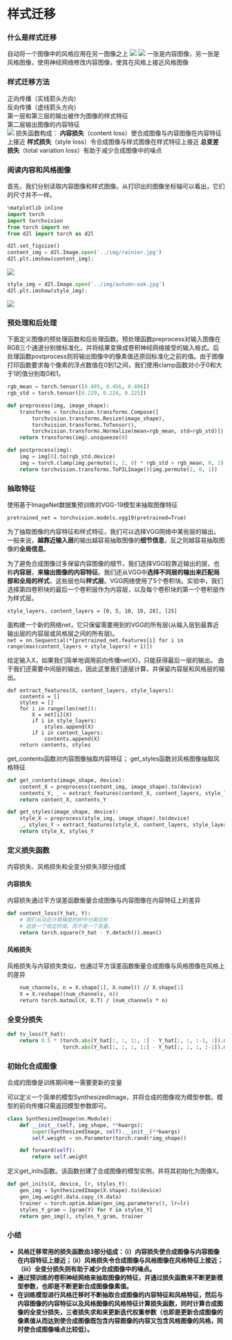 # 样式迁移

### 什么是样式迁移
自动将一个图像中的风格应用在另一图像之上
![](.样式迁移_images/05c982c9.png)
![](.样式迁移_images/00a73258.png)
一张是内容图像，另一张是风格图像，使用神经网络修改内容图像，使其在风格上接近风格图像

### 样式迁移方法
正向传播（实线箭头方向）  
反向传播（虚线箭头方向）  
第一层和第三层的输出被作为图像的样式特征  
第二层输出图像的内容特征  
![](.样式迁移_images/c1c3bb3d.png)
损失函数构成：
**内容损失**（content loss）使合成图像与内容图像在内容特征上接近
**样式损失**（style loss）令合成图像与样式图像在样式特征上接近
**总变差损失**（total variation loss）有助于减少合成图像中的噪点

###  阅读内容和风格图像
首先，我们分别读取内容图像和样式图像。从打印出的图像坐标轴可以看出，它们的尺寸并不一样。
```python
%matplotlib inline
import torch
import torchvision
from torch import nn
from d2l import torch as d2l

d2l.set_figsize()
content_img = d2l.Image.open('../img/rainier.jpg')
d2l.plt.imshow(content_img);
```
![](.样式迁移_images/991d8288.png)
```python
style_img = d2l.Image.open('../img/autumn-oak.jpg')
d2l.plt.imshow(style_img);
```
![](.样式迁移_images/85d906aa.png)

### 预处理和后处理
下面定义图像的预处理函数和后处理函数。预处理函数preprocess对输入图像在RGB三个通道分别做标准化，并将结果变换成卷积神经网络接受的输入格式。后处理函数postprocess则将输出图像中的像素值还原回标准化之前的值。由于图像打印函数要求每个像素的浮点数值在0到1之间，我们使用clamp函数对小于0和大于1的值分别取0和1。
```python
rgb_mean = torch.tensor([0.485, 0.456, 0.406])
rgb_std = torch.tensor([0.229, 0.224, 0.225])

def preprocess(img, image_shape):
    transforms = torchvision.transforms.Compose([
        torchvision.transforms.Resize(image_shape),
        torchvision.transforms.ToTensor(),
        torchvision.transforms.Normalize(mean=rgb_mean, std=rgb_std)])
    return transforms(img).unsqueeze(0)

def postprocess(img):
    img = img[0].to(rgb_std.device)
    img = torch.clamp(img.permute(1, 2, 0) * rgb_std + rgb_mean, 0, 1)
    return torchvision.transforms.ToPILImage()(img.permute(2, 0, 1))
```

### 抽取特征
使用基于ImageNet数据集预训练的VGG-19模型来抽取图像特征
```
pretrained_net = torchvision.models.vgg19(pretrained=True)
```


为了抽取图像的内容特征和样式特征，我们可以选择VGG网络中某些层的输出。一般来说，**越靠近输入层**的输出越容易抽取图像的**细节信息**，反之则越容易抽取图像的**全局信息**。  

为了避免合成图像过多保留内容图像的细节，我们选择VGG较靠近输出的层，也称**内容层**，**来输出图像的内容特征**。我们还从VGG中**选择不同层的输出来匹配局部和全局的样式**，这些层也叫**样式层**。VGG网络使用了5个卷积块。实验中，我们选择第四卷积块的最后一个卷积层作为内容层，以及每个卷积块的第一个卷积层作为样式层。  

`style_layers, content_layers = [0, 5, 10, 19, 28], [25]`

面构建一个新的网络net，它只保留需要用到的VGG的所有层(从输入层到最靠近输出层的内容层或风格层之间的所有层)。  
`net = nn.Sequential(*[pretrained_net.features[i] for i in range(max(content_layers + style_layers) + 1)])`

给定输入X，如果我们简单地调用前向传播net(X)，只能获得最后一层的输出。 由于我们还需要中间层的输出，因此这里我们逐层计算，并保留内容层和风格层的输出。
```
def extract_features(X, content_layers, style_layers):
    contents = []
    styles = []
    for i in range(len(net)):
        X = net[i](X)
        if i in style_layers:
            styles.append(X)
        if i in content_layers:
            contents.append(X)
    return contents, styles
```

get_contents函数对内容图像抽取内容特征； get_styles函数对风格图像抽取风格特征
```python
def get_contents(image_shape, device):
    content_X = preprocess(content_img, image_shape).to(device)
    contents_Y, _ = extract_features(content_X, content_layers, style_layers)
    return content_X, contents_Y

def get_styles(image_shape, device):
    style_X = preprocess(style_img, image_shape).to(device)
    _, styles_Y = extract_features(style_X, content_layers, style_layers)
    return style_X, styles_Y
```

### 定义损失函数
内容损失、风格损失和全变分损失3部分组成
#### 内容损失
内容损失通过平方误差函数衡量合成图像与内容图像在内容特征上的差异
```python
def content_loss(Y_hat, Y):
    # 我们从动态计算梯度的树中分离目标：
    # 这是一个规定的值，而不是一个变量。
    return torch.square(Y_hat - Y.detach()).mean()
```
#### 风格损失
风格损失与内容损失类似，也通过平方误差函数衡量合成图像与风格图像在风格上的差异
```def gram(X):
    num_channels, n = X.shape[1], X.numel() // X.shape[1]
    X = X.reshape((num_channels, n))
    return torch.matmul(X, X.T) / (num_channels * n)
```
### 全变分损失

```python
def tv_loss(Y_hat):
    return 0.5 * (torch.abs(Y_hat[:, :, 1:, :] - Y_hat[:, :, :-1, :]).mean() +
                  torch.abs(Y_hat[:, :, :, 1:] - Y_hat[:, :, :, :-1]).mean())
```

### 初始化合成图像
合成的图像是训练期间唯一需要更新的变量

可以定义一个简单的模型SynthesizedImage，并将合成的图像视为模型参数。模型的前向传播只需返回模型参数即可。
```python
class SynthesizedImage(nn.Module):
    def __init__(self, img_shape, **kwargs):
        super(SynthesizedImage, self).__init__(**kwargs)
        self.weight = nn.Parameter(torch.rand(*img_shape))

    def forward(self):
        return self.weight
```

定义get_inits函数。该函数创建了合成图像的模型实例，并将其初始化为图像X。
```python
def get_inits(X, device, lr, styles_Y):
    gen_img = SynthesizedImage(X.shape).to(device)
    gen_img.weight.data.copy_(X.data)
    trainer = torch.optim.Adam(gen_img.parameters(), lr=lr)
    styles_Y_gram = [gram(Y) for Y in styles_Y]
    return gen_img(), styles_Y_gram, trainer
```
### 小结
* **风格迁移常用的损失函数由3部分组成：（i）内容损失使合成图像与内容图像在内容特征上接近；（ii）风格损失令合成图像与风格图像在风格特征上接近；（iii）全变分损失则有助于减少合成图像中的噪点。**
* **通过预训练的卷积神经网络来抽取图像的特征，并通过损失函数来不断更新模型参数，也即是不断更新合成图像像素值。**
* **在训练模型进行风格迁移时不断抽取合成图像的内容特征和风格特征，然后与内容图像的内容特征以及风格图像的风格特征计算损失函数，同时计算合成图像的全变分损失，三者损失求和来更新迭代权重参数（也即是更新合成图像的像素值从而达到使合成图像既包含内容图像的内容又包含风格图像的风格，同时使合成图像噪点比较低）。**
